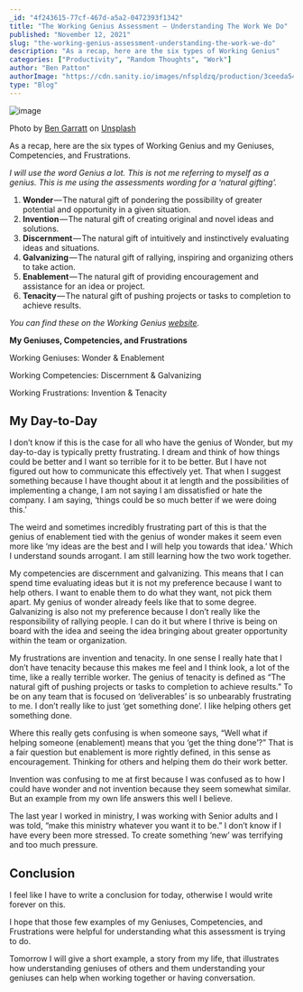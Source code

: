 ```yaml
---
_id: "4f243615-77cf-467d-a5a2-0472393f1342"
title: "The Working Genius Assessment — Understanding The Work We Do"
published: "November 12, 2021"
slug: "the-working-genius-assessment-understanding-the-work-we-do"
description: "As a recap, here are the six types of Working Genius"
categories: ["Productivity", "Random Thoughts", "Work"]
author: "Ben Patton"
authorImage: "https://cdn.sanity.io/images/nfspldzq/production/3ceeda54221c7c0614ecc51f955c7be39a1da34e-512x512.jpg"
type: "Blog"
---
```


![image](https://cdn.sanity.io/images/nfspldzq/production/3223236242af8a4e9429c64449eda84f580ebb11-1600x840.png?w=800)

Photo by [Ben Garratt](https://unsplash.com/@wstn?utm_source=medium&utm_medium=referral) on [Unsplash](https://unsplash.com?utm_source=medium&utm_medium=referral)

As a recap, here are the six types of Working Genius and my Geniuses, Competencies, and Frustrations.

_I will use the word Genius a lot. This is not me referring to myself as a genius. This is me using the assessments wording for a ‘natural gifting’._

1.  **Wonder** — The natural gift of pondering the possibility of greater potential and opportunity in a given situation.
2.  **Invention** — The natural gift of creating original and novel ideas and solutions.
3.  **Discernment** — The natural gift of intuitively and instinctively evaluating ideas and situations.
4.  **Galvanizing** — The natural gift of rallying, inspiring and organizing others to take action.
5.  **Enablement** — The natural gift of providing encouragement and assistance for an idea or project.
6.  **Tenacity** — The natural gift of pushing projects or tasks to completion to achieve results.

_You can find these on the Working Genius_ [_website_](https://www.workinggenius.com/)_._

**My Geniuses, Competencies, and Frustrations**

Working Geniuses: Wonder & Enablement

Working Competencies: Discernment & Galvanizing

Working Frustrations: Invention & Tenacity

## My Day-to-Day

I don’t know if this is the case for all who have the genius of Wonder, but my day-to-day is typically pretty frustrating. I dream and think of how things could be better and I want so terrible for it to be better. But I have not figured out how to communicate this effectively yet. That when I suggest something because I have thought about it at length and the possibilities of implementing a change, I am not saying I am dissatisfied or hate the company. I am saying, ‘things could be so much better if we were doing this.’

The weird and sometimes incredibly frustrating part of this is that the genius of enablement tied with the genius of wonder makes it seem even more like ‘my ideas are the best and I will help you towards that idea.’ Which I understand sounds arrogant. I am still learning how the two work together.

My competencies are discernment and galvanizing. This means that I can spend time evaluating ideas but it is not my preference because I want to help others. I want to enable them to do what they want, not pick them apart. My genius of wonder already feels like that to some degree. Galvanizing is also not my preference because I don’t really like the responsibility of rallying people. I can do it but where I thrive is being on board with the idea and seeing the idea bringing about greater opportunity within the team or organization.

My frustrations are invention and tenacity. In one sense I really hate that I don’t have tenacity because this makes me feel and I think look, a lot of the time, like a really terrible worker. The genius of tenacity is defined as “The natural gift of pushing projects or tasks to completion to achieve results.” To be on any team that is focused on ‘deliverables’ is so unbearably frustrating to me. I don’t really like to just ‘get something done’. I like helping others get something done.

Where this really gets confusing is when someone says, “Well what if helping someone (enablement) means that you ‘get the thing done’?” That is a fair question but enablement is more rightly defined, in this sense as encouragement. Thinking for others and helping them do their work better.

Invention was confusing to me at first because I was confused as to how I could have wonder and not invention because they seem somewhat similar. But an example from my own life answers this well I believe.

The last year I worked in ministry, I was working with Senior adults and I was told, “make this ministry whatever you want it to be.” I don’t know if I have every been more stressed. To create something ‘new’ was terrifying and too much pressure.

## Conclusion

I feel like I have to write a conclusion for today, otherwise I would write forever on this.

I hope that those few examples of my Geniuses, Competencies, and Frustrations were helpful for understanding what this assessment is trying to do.

Tomorrow I will give a short example, a story from my life, that illustrates how understanding geniuses of others and them understanding your geniuses can help when working together or having conversation.
